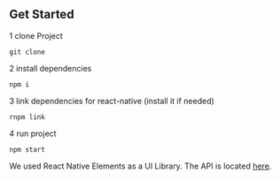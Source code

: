 ## Get Started

1 clone Project

```
git clone 
```

2 install dependencies

```
npm i
```

3 link dependencies for react-native (install it if needed)

```
rnpm link
```

4 run project

```
npm start
```
We used React Native Elements as a UI Library. The API is located [here](https://github.com/dabit3/React-Native-Elements).

